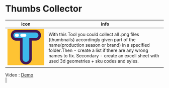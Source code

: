 # Thumbs Collector

| icon      | info      |
|-----------|-----------|
|  <img src="https://github.com/briffraff/ThumbsCollector/blob/master/TC_icon.png" width="650" alt="ThumbsCollector logo"/> | With this Tool you could collect all .png files (thumbnails) accordingly given part of the name(production season or brand) in a specified folder.Then - create a list if there are any wrong names to fix. Secondary - create an excell sheet with used 3d geometries + sku codes and syles.

<div>Video : <a href="https://www.dropbox.com/s/uxocamjronob963/ThumbsCollector_.mp4?dl=0">Demo</a></div> |


